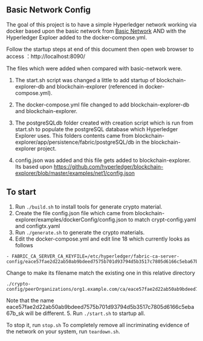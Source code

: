 ## Basic Network Config

The goal of this project is to have a simple Hyperledger network working via docker based upon the basic network from [Basic Network](https://github.com/hyperledger/fabric-samples/tree/master/basic-network)
 AND with the Hyperledger Exploer added to the docker-compose.yml.

Follow the startup steps at end of this document then open web browser to access ：http://localhost:8090/

The files which were added when compared with basic-network were.

1. The start.sh script was changed a little to add startup of blockchain-explorer-db and blockchain-explorer (referenced in docker-compose.yml).

2. The docker-compose.yml file changed to add blockchain-explorer-db and blockchain-explorer.

3. The postgreSQLdb folder created with creation script which is run from start.sh to populate the postgreSQL database which Hyperledger Explorer uses. This folders contents came from blockchain-explorer/app/persistence/fabric/postgreSQL/db in the blockchain-explorer project.

4. config.json was added and this file gets added to blockchain-explorer.
Its based upon https://github.com/hyperledger/blockchain-explorer/blob/master/examples/net1/config.json

## To start

1. Run ``./build.sh`` to install tools for generate crypto material.
2. Create the file config.json file which came from  blockchain-explorer/examples/dockerConfig/config.json to match crypt-config.yaml and configtx.yaml
3. Run ``./generate.sh`` to generate the crypto materials.
4. Edit the docker-compose.yml and edit line 18 which currently looks as follows
```
- FABRIC_CA_SERVER_CA_KEYFILE=/etc/hyperledger/fabric-ca-server-config/eace57fae2d22ab50ab9bdeed7575b701d93794d5b3517c7805d6166c5eba67b_sk
```
Change to make its filename match the existing one in this relative directory 
```
./crypto-config/peerOrganizations/org1.example.com/ca/eace57fae2d22ab50ab9bdeed7575b701d93794d5b3517c7805d6166c5eba67b_sk
```
Note that the name eace57fae2d22ab50ab9bdeed7575b701d93794d5b3517c7805d6166c5eba67b_sk will be different.
5. Run ``./start.sh`` to startup all.

To stop it, run ``stop.sh``
To completely remove all incriminating evidence of the network
on your system, run ``teardown.sh``.
